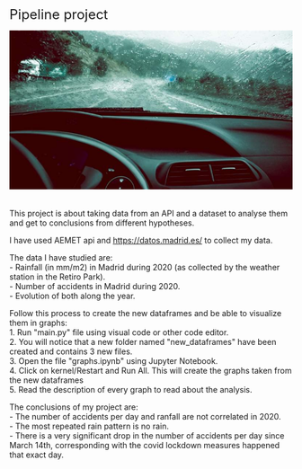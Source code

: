  <font size="5"> Pipeline project </font> <br />

![portada](images/portada.jpg) <p align="center"> </p> <br />
This project is about taking data from an API and a dataset to analyse them and get to conclusions from different hypotheses.<br />

I have used AEMET api and https://datos.madrid.es/ to collect my data.<br />

The data I have studied are:<br />
    - Rainfall (in mm/m2) in Madrid during 2020 (as collected by the weather station in the Retiro Park).<br />
    - Number of accidents in Madrid during 2020.<br />
    - Evolution of both along the year.<br />

Follow this process to create the new dataframes and be able to visualize them in graphs:<br />
    1. Run "main.py" file using visual code or other code editor.<br />
    2. You will notice that a new folder named "new_dataframes" have been created and contains 3 new files.<br />
    3. Open the file "graphs.ipynb" using Jupyter Notebook.<br />
    4. Click on kernel/Restart and Run All. This will create the graphs taken from the new dataframes<br />
    5. Read the description of every graph to read about the analysis.<br />

The conclusions of my project are:<br />
    - The number of accidents per day and ranfall are not correlated in 2020.<br />
    - The most repeated rain pattern is no rain. <br />
    - There is a very significant drop in the number of accidents per day since March 14th, corresponding with the covid lockdown measures happened that exact day.<br />
